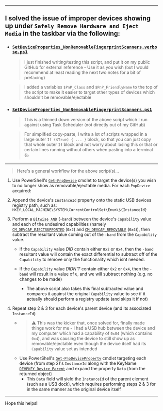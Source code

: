<!-- ------------------------------------------------------------ -->
<!-- https://github.com/mcavallo-git/Coding/blob/main/powershell/DeviceManagement/SafelyRemoveAndEjectMediaHotfix.md -->
<!-- https://superuser.com/a/1801861/699988 -->
<!-- ------------------------------------------------------------ -->
***

## I solved the issue of improper devices showing up under `Safely Remove Hardware and Eject Media` in the taskbar via the following:

- ### [`SetDeviceProperties_NonRemovableFingerprintScanners.verbose.ps1`](https://github.com/mcavallo-git/Coding/blob/main/powershell/DeviceManagement/SetDeviceProperties_NonRemovableFingerprintScanners.verbose.ps1#L8-L89)

  > I just finished writing/testing this script, and put it on my public GitHub for external reference - Use it as you wish (but I would recommend at least reading the next two notes for a bit of prefacing)

  > I added a variables `$PnP_Class` and `$PnP_FriendlyName` to the top of the script to make it easier to target other types of devices which shouldn't be removable/ejectable

- ### [`SetDeviceProperties_NonRemovableFingerprintScanners.ps1`](https://github.com/mcavallo-git/Coding/blob/main/powershell/DeviceManagement/SetDeviceProperties_NonRemovableFingerprintScanners.ps1#L4-L31)

  > This is a thinned down version of the above script which I run against using Task Scheduler (not directly out of my GitHub)

  > For simplified copy-paste, I write a lot of scripts wrapped in a large outer `If ($True) { ... }` block, so that you can just copy that whole outer `If` block and not worry about losing this or that or certain lines running without others when pasting into a terminal 👍

***

> Here's a general workflow for the above script(s)...

1. Use PowerShell's [`Get-PnpDevice`](https://learn.microsoft.com/en-us/powershell/module/pnpdevice/get-pnpdevice) cmdlet to target the device(s) you wish to no longer show as removable/ejectable media. For each `PnpDevice` acquired:

2. Append the device's `InstanceId` property onto the static USB devices registry path, such as: `HKEY_LOCAL_MACHINE\SYSTEM\CurrentControlSet\Enum\${InstanceId}`

3. Perform a [`Bitwise AND`](https://learn.microsoft.com/en-us/powershell/module/microsoft.powershell.core/about/about_arithmetic_operators?view=powershell-7.3#bitwise-operators) (`-band`) between the device's `Capability` value and each of the undesired capabilities (namely [`CM_DEVCAP_EJECTSUPPORTED`](https://github.com/tpn/winsdk-10/blob/master/Include/10.0.10240.0/um/cfgmgr32.h#L1067-L1076) (`0x2`) and [`CM_DEVCAP_REMOVABLE`](https://github.com/tpn/winsdk-10/blob/master/Include/10.0.10240.0/um/cfgmgr32.h#L1067-L1076) (`0x4`)), then subtract the resultant value coming out of the `-band` from the `Capability` value.

    - If the `Capability` value *DID* contain either `0x2` or `0x4`, then the `-band` resultant value will contain the exact differential to subtract off of the `Capability` to remove only the functionality which isnt needed.

    - If the `Capability` value *DIDN'T* contain either `0x2` or `0x4`, then the `-band` will result in a value of `0`, and we will subtract nothing (e.g. no changes to be made)

      - The above script also takes this final subtracted value and compares it against the original `Capability` value to see if it actually should perform a registry update (and skips it if not)

4. Repeat step 2 & 3 for each device's parent device (and its associated `InstanceId`)
    - > ⚠️ This was the kicker that, once solved for, finally made things work for me - I had a USB hub between the device and my computer which had a capability of `0x84` (which contains `0x4`), and was causing the device to still show up as removable/ejectable even though the device itself had its `Capability` value set as intended
    - Use PowerShell's [`Get-PnpDeviceProperty`](https://learn.microsoft.com/en-us/powershell/module/pnpdevice/get-pnpdeviceproperty) cmdlet targeting each device (from step 2)'s `InstanceId` along with the KeyName [`DEVPKEY_Device_Parent`](https://learn.microsoft.com/en-us/windows-hardware/drivers/install/devpkey-device-parent) and expand the property `Data` (from the returned object)
      - This `Data` field will yield the `InstanceId` of the parent element (such as a USB dock), which requires performing steps 2 & 3 for in the same manner as the original device itself

***

Hope this helps!